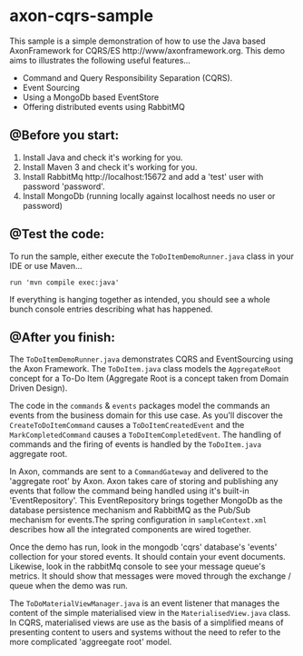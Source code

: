 # axon-cqrs-sample

This sample is a simple demonstration of how to use the Java based AxonFramework for CQRS/ES http://www/axonframework.org.
This demo aims to illustrates the following useful features...

- Command and Query Responsibility Separation (CQRS).
- Event Sourcing
- Using a MongoDb based EventStore
- Offering distributed events using RabbitMQ

## @Before you start:

1. Install Java and check it's working for you.
2. Install Maven 3 and check it's working for you.
3. Install RabbitMq http://localhost:15672 and add a 'test' user with password 'password'.
4. Install MongoDb (running locally against localhost needs no user or password)

## @Test the code:

To run the sample, either execute the `ToDoItemDemoRunner.java` class in your IDE or use Maven...

```
run 'mvn compile exec:java'
```

If everything is hanging together as intended, you should see a whole bunch console entries describing what has happened.

## @After you finish:

The `ToDoItemDemoRunner.java` demonstrates CQRS and EventSourcing using the Axon Framework. The `ToDoItem.java` class
models the `AggregateRoot` concept for a To-Do Item (Aggregate Root is a concept taken from Domain Driven Design).

The code in the `commands` & `events` packages model the commands an events from the business domain for this use case. As
you'll discover the `CreateToDoItemCommand` causes a `ToDoItemCreatedEvent` and the `MarkCompletedCommand` causes a
`ToDoItemCompletedEvent`. The handling of commands and the firing of events is handled by the `ToDoItem.java` aggregate root.

In Axon, commands are sent to a `CommandGateway` and delivered to the 'aggregate root' by Axon. Axon takes care of storing and publishing
any events that follow the command being handled using it's built-in 'EventRepository'. This EventRepository brings together
MongoDb as the database persistence mechanism and RabbitMQ as the Pub/Sub mechanism for events.The spring configuration
in `sampleContext.xml` describes how all the integrated components are wired together.

Once the demo has run, look in the mongodb 'cqrs' database's 'events' collection for your stored events. It should contain
your event documents. Likewise, look in the rabbitMq console to see your message queue's metrics. It should show that messages
were moved through the exchange / queue when the demo was run.

The `ToDoMaterialViewManager.java` is an event listener that manages the content of the simple materialised view in the
`MaterialisedView.java` class. In CQRS, materialised views are use as the basis of a simplified means of presenting content to users
and systems without the need to refer to the more complicated 'aggreegate root' model.


